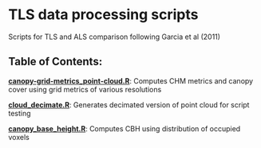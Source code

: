 # TLS data processing scripts

Scripts for TLS and ALS comparison following Garcia et al (2011)

## Table of Contents:

[**canopy-grid-metrics_point-cloud.R**](https://github.com/seanreilly66/tls_data_processing/blob/main/R/canopy-grid-metrics_point-cloud.R): Computes CHM metrics and canopy cover using grid metrics of various resolutions

[**cloud_decimate.R**](https://github.com/seanreilly66/tls_data_processing/blob/main/R/cloud_decimate.R): Generates decimated version of point cloud for script testing

[**canopy_base_height.R**](https://github.com/seanreilly66/tls_data_processing/blob/main/R/canopy_base_height.R): Computes CBH using distribution of occupied voxels
